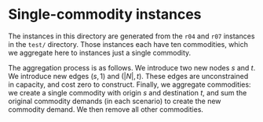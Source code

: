 # Single-commodity instances

The instances in this directory are generated from the `r04` and `r07` instances in the `test/` directory.
Those instances each have ten commodities, which we aggregate here to instances just a single commodity.

The aggregation process is as follows.
We introduce two new nodes $s$ and $t$.
We introduce new edges $(s, 1)$ and $(|N|, t)$.
These edges are unconstrained in capacity, and cost zero to construct.
Finally, we aggregate commodities: we create a single commodity with origin $s$ and destination $t$, and sum the original commodity demands (in each scenario) to create the new commodity demand.
We then remove all other commodities.
